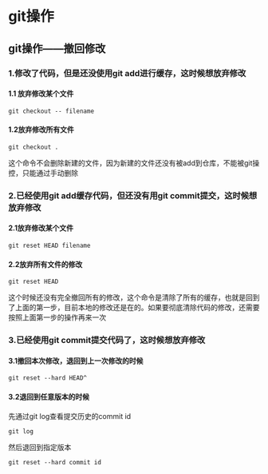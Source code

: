 # git操作
## git操作——撤回修改
### 1.修改了代码，但是还没使用git add进行缓存，这时候想放弃修改
#### 1.1 放弃修改某个文件
```
git checkout -- filename
```
#### 1.2放弃修改所有文件
```
git checkout .
```
这个命令不会删除新建的文件，因为新建的文件还没有被add到仓库，不能被git操控，只能通过手动删除

### 2.已经使用git add缓存代码，但还没有用git commit提交，这时候想放弃修改
#### 2.1放弃修改某个文件
```
git reset HEAD filename
```
#### 2.2放弃所有文件的修改
```
git reset HEAD
```

这个时候还没有完全撤回所有的修改，这个命令是清除了所有的缓存，也就是回到了上面的第一步，目前本地的修改还是在的。如果要彻底清除代码的修改，还需要按照上面第一步的操作再来一次

### 3.已经使用git commit提交代码了，这时候想放弃修改
#### 3.1撤回本次修改，退回到上一次修改的时候
```
git reset --hard HEAD^
```

#### 3.2退回到任意版本的时候
先通过git log查看提交历史的commit id
```
git log
```
然后退回到指定版本
```
git reset --hard commit id
```